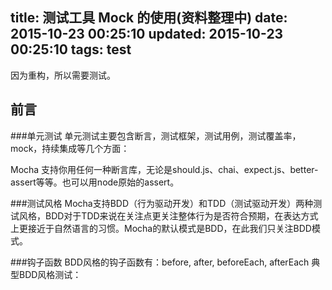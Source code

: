 title: 测试工具 Mock 的使用(资料整理中)
date: 2015-10-23 00:25:10
updated: 2015-10-23 00:25:10
tags: test
---

因为重构，所以需要测试。

## 前言

###单元测试
单元测试主要包含断言，测试框架，测试用例，测试覆盖率，mock，持续集成等几个方面：

Mocha 支持你用任何一种断言库，无论是should.js、chai、expect.js、better-assert等等。也可以用node原始的assert。
 
###测试风格
Mocha支持BDD（行为驱动开发）和TDD（测试驱动开发）两种测试风格，BDD对于TDD来说在关注点更关注整体行为是否符合预期，在表达方式上更接近于自然语言的习惯。Mocha的默认模式是BDD，在此我们只关注BDD模式。

###钩子函数
BDD风格的钩子函数有：before, after, beforeEach, afterEach 典型BDD风格测试：

